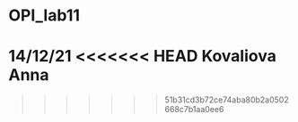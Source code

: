 # OPI_lab11
14/12/21
<<<<<<< HEAD
Kovaliova Anna
=======
>>>>>>> 51b31cd3b72ce74aba80b2a0502668c7b1aa0ee6
